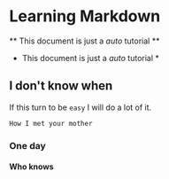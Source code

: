# Learning Markdown

** This document is just a _auto_ tutorial **
* This document is just a *auto* tutorial *

## I don't know when

If this turn to be `easy` I will do a lot of it.

```
How I met your mother
```

### One day

#### Who knows
